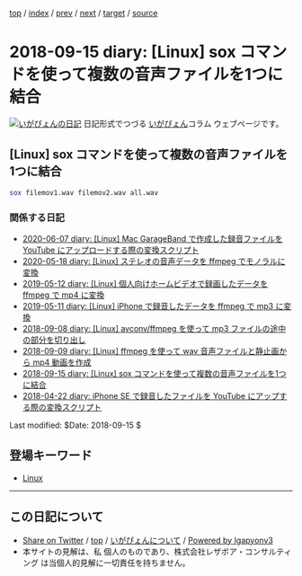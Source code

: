 [top](../index.html) 
 / [index](index.html) 
 / [prev](ig180909.html) 
 / [next](ig181117.html) 
 / [target](https://www.igapyon.jp/igapyon/diary/2018/ig180915.html) 
 / [source](https://github.com/igapyon/diary/blob/master/2018/ig180915.src.md) 

2018-09-15 diary: [Linux] sox コマンドを使って複数の音声ファイルを1つに結合
=====================================================================================================
[![いがぴょんの日記](https://www.igapyon.jp/igapyon/diary/images/iga200306s.jpg "いがぴょん")](https://www.igapyon.jp/igapyon/diary/memo/memoigapyon.html) 日記形式でつづる [いがぴょん](https://www.igapyon.jp/igapyon/diary/memo/memoigapyon.html)コラム ウェブページです。

## [Linux] sox コマンドを使って複数の音声ファイルを1つに結合

```sh
sox filemov1.wav filemov2.wav all.wav
```

### 関係する日記

- [2020-06-07 diary: [Linux] Mac GarageBand で作成した録音ファイルを YouTube にアップロードする際の変換スクリプト](https://www.igapyon.jp/igapyon/diary/2020/ig200607.html)
- [2020-05-18 diary: [Linux] ステレオの音声データを ffmpeg でモノラルに変換](https://www.igapyon.jp/igapyon/diary/2020/ig200518.html)
- [2019-05-12 diary: [Linux] 個人向けホームビデオで録画したデータを ffmpeg で mp4 に変換](https://www.igapyon.jp/igapyon/diary/2019/ig190512.html)
- [2019-05-11 diary: [Linux] iPhone で録音したデータを ffmpeg で mp3 に変換](https://www.igapyon.jp/igapyon/diary/2019/ig190511.html)
- [2018-09-08 diary: [Linux] avconv/ffmpeg を使って mp3 ファイルの途中の部分を切り出し](https://www.igapyon.jp/igapyon/diary/2018/ig180908.html)
- [2018-09-09 diary: [Linux] ffmpeg を使って wav 音声ファイルと静止画から mp4 動画を作成](https://www.igapyon.jp/igapyon/diary/2018/ig180909.html)
- [2018-09-15 diary: [Linux] sox コマンドを使って複数の音声ファイルを1つに結合](https://www.igapyon.jp/igapyon/diary/2018/ig180915.html)
- [2018-04-22 diary: iPhone SE で録音したファイルを YouTube にアップする際の変換スクリプト](https://www.igapyon.jp/igapyon/diary/2018/ig180422.html)

Last modified: $Date: 2018-09-15 $

## 登場キーワード

* [Linux](../keyword/linux.html)

----------------------------------------------------------------------------------------------------

## この日記について

* [Share on Twitter](https://twitter.com/intent/tweet?hashtags=igapyon%2Cdiary%2C%E3%81%84%E3%81%8C%E3%81%B4%E3%82%87%E3%82%93%2CLinux&text=%5BLinux%5D+sox+%E3%82%B3%E3%83%9E%E3%83%B3%E3%83%89%E3%82%92%E4%BD%BF%E3%81%A3%E3%81%A6%E8%A4%87%E6%95%B0%E3%81%AE%E9%9F%B3%E5%A3%B0%E3%83%95%E3%82%A1%E3%82%A4%E3%83%AB%E3%82%921%E3%81%A4%E3%81%AB%E7%B5%90%E5%90%88&url=https%3A%2F%2Fwww.igapyon.jp%2Figapyon%2Fdiary%2F2018%2Fig180915.html) / [top](../index.html) / [いがぴょんについて](https://www.igapyon.jp/igapyon/diary/memo/memoigapyon.html) / [Powered by Igapyonv3](https://github.com/igapyon/igapyonv3)
* 本サイトの見解は、私 個人のものであり、株式会社レザボア・コンサルティング は当個人的見解に一切責任を持ちません。 
